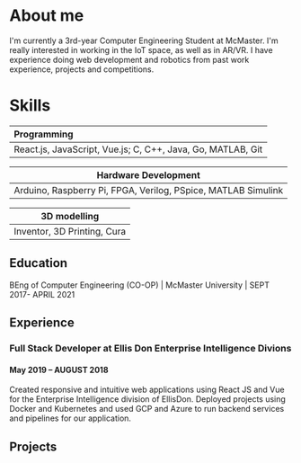 # About me
I'm currently a 3rd-year Computer Engineering Student at McMaster. I'm really interested in working in the IoT space, as well as in AR/VR. I have experience doing web development and robotics from past work experience, projects and competitions. 
 

# Skills
| Programming |
| :----------- |
| React.js, JavaScript, Vue.js; C, C++, Java, Go, MATLAB, Git |

| Hardware Development |
| -------------------- |
| Arduino, Raspberry Pi, FPGA, Verilog, PSpice, MATLAB Simulink |

| 3D modelling |
| ------------ |
| Inventor, 3D Printing, Cura  |

## Education
BEng of Computer Engineering (CO-OP) | McMaster University | SEPT 2017- APRIL 2021

## Experience

### Full Stack Developer at Ellis Don Enterprise Intelligence Divions
#### May 2019 – AUGUST 2018
Created responsive and intuitive web applications using React JS and Vue for the Enterprise Intelligence division of EllisDon. Deployed projects using Docker and Kubernetes and used GCP and Azure to run backend services and pipelines for our application.

## Projects


